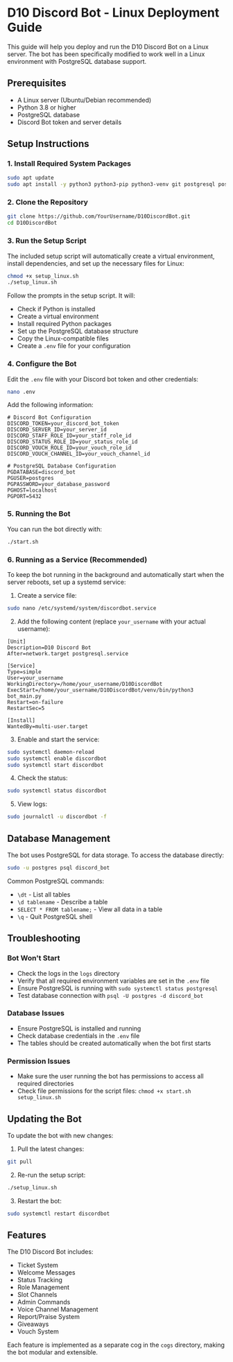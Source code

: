 # D10 Discord Bot - Linux Deployment Guide

This guide will help you deploy and run the D10 Discord Bot on a Linux server. The bot has been specifically modified to work well in a Linux environment with PostgreSQL database support.

## Prerequisites

- A Linux server (Ubuntu/Debian recommended)
- Python 3.8 or higher
- PostgreSQL database
- Discord Bot token and server details

## Setup Instructions

### 1. Install Required System Packages

```bash
sudo apt update
sudo apt install -y python3 python3-pip python3-venv git postgresql postgresql-contrib
```

### 2. Clone the Repository

```bash
git clone https://github.com/YourUsername/D10DiscordBot.git
cd D10DiscordBot
```

### 3. Run the Setup Script

The included setup script will automatically create a virtual environment, install dependencies, and set up the necessary files for Linux:

```bash
chmod +x setup_linux.sh
./setup_linux.sh
```

Follow the prompts in the setup script. It will:
- Check if Python is installed
- Create a virtual environment
- Install required Python packages
- Set up the PostgreSQL database structure
- Copy the Linux-compatible files
- Create a `.env` file for your configuration

### 4. Configure the Bot

Edit the `.env` file with your Discord bot token and other credentials:

```bash
nano .env
```

Add the following information:

```
# Discord Bot Configuration
DISCORD_TOKEN=your_discord_bot_token
DISCORD_SERVER_ID=your_server_id
DISCORD_STAFF_ROLE_ID=your_staff_role_id
DISCORD_STATUS_ROLE_ID=your_status_role_id
DISCORD_VOUCH_ROLE_ID=your_vouch_role_id
DISCORD_VOUCH_CHANNEL_ID=your_vouch_channel_id

# PostgreSQL Database Configuration
PGDATABASE=discord_bot
PGUSER=postgres
PGPASSWORD=your_database_password
PGHOST=localhost
PGPORT=5432
```

### 5. Running the Bot

You can run the bot directly with:

```bash
./start.sh
```

### 6. Running as a Service (Recommended)

To keep the bot running in the background and automatically start when the server reboots, set up a systemd service:

1. Create a service file:

```bash
sudo nano /etc/systemd/system/discordbot.service
```

2. Add the following content (replace `your_username` with your actual username):

```
[Unit]
Description=D10 Discord Bot
After=network.target postgresql.service

[Service]
Type=simple
User=your_username
WorkingDirectory=/home/your_username/D10DiscordBot
ExecStart=/home/your_username/D10DiscordBot/venv/bin/python3 bot_main.py
Restart=on-failure
RestartSec=5

[Install]
WantedBy=multi-user.target
```

3. Enable and start the service:

```bash
sudo systemctl daemon-reload
sudo systemctl enable discordbot
sudo systemctl start discordbot
```

4. Check the status:

```bash
sudo systemctl status discordbot
```

5. View logs:

```bash
sudo journalctl -u discordbot -f
```

## Database Management

The bot uses PostgreSQL for data storage. To access the database directly:

```bash
sudo -u postgres psql discord_bot
```

Common PostgreSQL commands:
- `\dt` - List all tables
- `\d tablename` - Describe a table
- `SELECT * FROM tablename;` - View all data in a table
- `\q` - Quit PostgreSQL shell

## Troubleshooting

### Bot Won't Start
- Check the logs in the `logs` directory
- Verify that all required environment variables are set in the `.env` file
- Ensure PostgreSQL is running with `sudo systemctl status postgresql`
- Test database connection with `psql -U postgres -d discord_bot`

### Database Issues
- Ensure PostgreSQL is installed and running
- Check database credentials in the `.env` file
- The tables should be created automatically when the bot first starts

### Permission Issues
- Make sure the user running the bot has permissions to access all required directories
- Check file permissions for the script files: `chmod +x start.sh setup_linux.sh`

## Updating the Bot

To update the bot with new changes:

1. Pull the latest changes:

```bash
git pull
```

2. Re-run the setup script:

```bash
./setup_linux.sh
```

3. Restart the bot:

```bash
sudo systemctl restart discordbot
```

## Features

The D10 Discord Bot includes:
- Ticket System
- Welcome Messages
- Status Tracking
- Role Management
- Slot Channels
- Admin Commands
- Voice Channel Management
- Report/Praise System
- Giveaways
- Vouch System

Each feature is implemented as a separate cog in the `cogs` directory, making the bot modular and extensible.